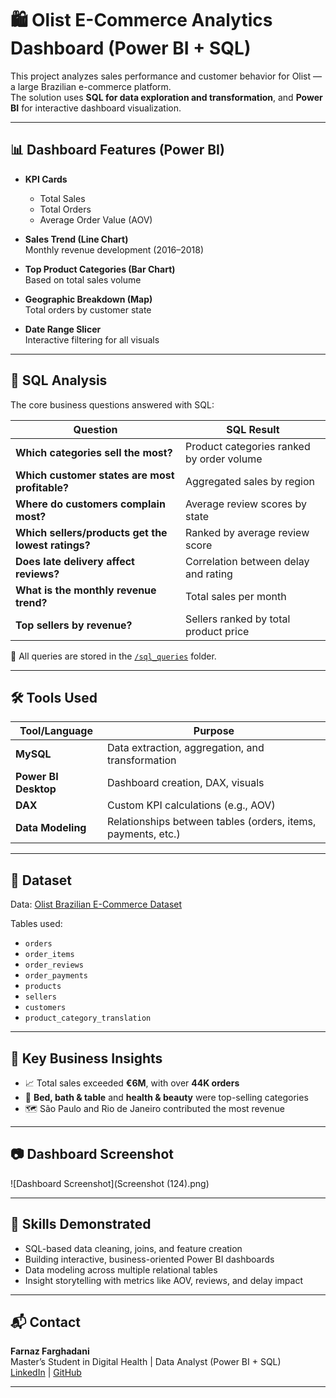 # 🛍️ Olist E-Commerce Analytics Dashboard (Power BI + SQL)

This project analyzes sales performance and customer behavior for Olist — a large Brazilian e-commerce platform.  
The solution uses **SQL for data exploration and transformation**, and **Power BI** for interactive dashboard visualization.

---

## 📊 Dashboard Features (Power BI)

- **KPI Cards**  
  - Total Sales  
  - Total Orders  
  - Average Order Value (AOV)

- **Sales Trend (Line Chart)**  
  Monthly revenue development (2016–2018)

- **Top Product Categories (Bar Chart)**  
  Based on total sales volume

- **Geographic Breakdown (Map)**  
  Total orders by customer state

- **Date Range Slicer**  
  Interactive filtering for all visuals

---

## 🧮 SQL Analysis

The core business questions answered with SQL:

| Question | SQL Result |
|----------|------------|
| **Which categories sell the most?** | Product categories ranked by order volume |
| **Which customer states are most profitable?** | Aggregated sales by region |
| **Where do customers complain most?** | Average review scores by state |
| **Which sellers/products get the lowest ratings?** | Ranked by average review score |
| **Does late delivery affect reviews?** | Correlation between delay and rating |
| **What is the monthly revenue trend?** | Total sales per month |
| **Top sellers by revenue?** | Sellers ranked by total product price |

📂 All queries are stored in the [`/sql_queries`](./sql_queries) folder.

---

## 🛠️ Tools Used

| Tool/Language | Purpose |
|---------------|---------|
| **MySQL** | Data extraction, aggregation, and transformation |
| **Power BI Desktop** | Dashboard creation, DAX, visuals |
| **DAX** | Custom KPI calculations (e.g., AOV) |
| **Data Modeling** | Relationships between tables (orders, items, payments, etc.) |

---

## 📁 Dataset

Data: [Olist Brazilian E-Commerce Dataset](https://www.kaggle.com/datasets/olistbr/brazilian-ecommerce)

Tables used:
- `orders`
- `order_items`
- `order_reviews`
- `order_payments`
- `products`
- `sellers`
- `customers`
- `product_category_translation`

---

## 🧠 Key Business Insights

- 📈 Total sales exceeded **€6M**, with over **44K orders**
- 🛒 **Bed, bath & table** and **health & beauty** were top-selling categories
- 🗺️ São Paulo and Rio de Janeiro contributed the most revenue

---

## 📷 Dashboard Screenshot

![Dashboard Screenshot](Screenshot (124).png)

---

## 🎯 Skills Demonstrated

- SQL-based data cleaning, joins, and feature creation
- Building interactive, business-oriented Power BI dashboards
- Data modeling across multiple relational tables
- Insight storytelling with metrics like AOV, reviews, and delay impact

---

## 📬 Contact

**Farnaz Farghadani**  
Master’s Student in Digital Health | Data Analyst (Power BI + SQL)  
[LinkedIn](https://www.linkedin.com/in/your-link) | [GitHub](https://github.com/Farnazfarghadani)

---

